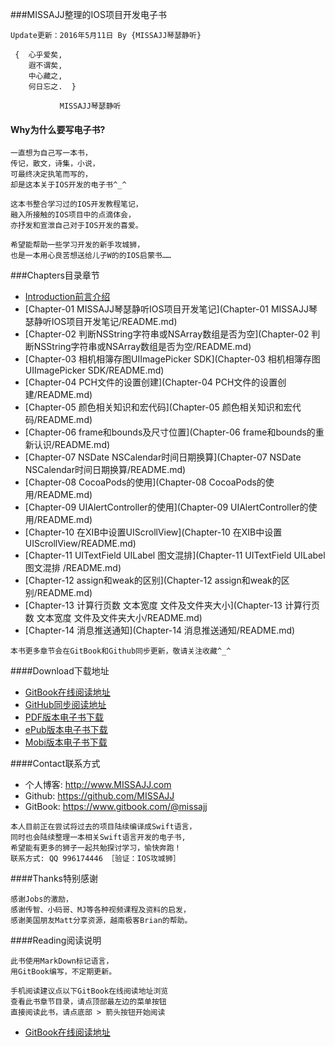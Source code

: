 ###MISSAJJ整理的IOS项目开发电子书

```objc
Update更新：2016年5月11日 By {MISSAJJ琴瑟静听} 
```
 

```objc
 {  心乎爱矣, 
    遐不谓矣,
    中心藏之, 
    何日忘之.  }
           
           MISSAJJ琴瑟静听 
 ```
#### Why为什么要写电子书? 
 

```objc
一直想为自己写一本书，
传记，散文，诗集，小说，
可最终决定执笔而写的，
却是这本关于IOS开发的电子书^_^

这本书整合学习过的IOS开发教程笔记，
融入所接触的IOS项目中的点滴体会，
亦抒发和宣泄自己对于IOS开发的喜爱。

希望能帮助一些学习开发的新手攻城狮，
也是一本用心良苦想送给儿子W的的IOS启蒙书……
```  
###Chapters目录章节 
 
* [Introduction前言介绍](README.md)
* [Chapter-01 MISSAJJ琴瑟静听IOS项目开发笔记](Chapter-01 MISSAJJ琴瑟静听IOS项目开发笔记/README.md)
* [Chapter-02 判断NSString字符串或NSArray数组是否为空](Chapter-02 判断NSString字符串或NSArray数组是否为空/README.md)
* [Chapter-03 相机相簿存图UIImagePicker SDK](Chapter-03 相机相簿存图UIImagePicker SDK/README.md)
* [Chapter-04 PCH文件的设置创建](Chapter-04 PCH文件的设置创建/README.md)
* [Chapter-05 颜色相关知识和宏代码](Chapter-05 颜色相关知识和宏代码/README.md)
* [Chapter-06 frame和bounds及尺寸位置](Chapter-06 frame和bounds的重新认识/README.md)
* [Chapter-07 NSDate NSCalendar时间日期换算](Chapter-07 NSDate NSCalendar时间日期换算/README.md)
* [Chapter-08 CocoaPods的使用](Chapter-08 CocoaPods的使用/README.md)
* [Chapter-09 UIAlertController的使用](Chapter-09 UIAlertController的使用/README.md)
* [Chapter-10 在XIB中设置UIScrollView](Chapter-10 在XIB中设置UIScrollView/README.md)
* [Chapter-11 UITextField UILabel 图文混排](Chapter-11 UITextField UILabel 图文混排 /README.md)
* [Chapter-12 assign和weak的区别](Chapter-12 assign和weak的区别/README.md)
* [Chapter-13 计算行页数 文本宽度 文件及文件夹大小](Chapter-13 计算行页数 文本宽度 文件及文件夹大小/README.md)
* [Chapter-14 消息推送通知](Chapter-14 消息推送通知/README.md)


```
本书更多章节会在GitBook和Github同步更新，敬请关注收藏^_^
```
####Download下载地址
 
* [GitBook在线阅读地址](https://missajj.gitbooks.io/missajj_iosdevelopment_gitbook/content/)
* [GitHub同步阅读地址](https://github.com/MISSAJJ/MISSAJJ_IOS_DEVELOPMENT_BOOK)
* [PDF版本电子书下载](https://www.gitbook.com/download/pdf/book/missajj/missajj_iosdevelopment_gitbook)
* [ePub版本电子书下载](https://www.gitbook.com/download/epub/book/missajj/missajj_iosdevelopment_gitbook)
* [Mobi版本电子书下载](https://www.gitbook.com/download/mobi/book/missajj/missajj_iosdevelopment_gitbook)
 
####Contact联系方式
 
- 个人博客: http://www.MISSAJJ.com
- Github: https://github.com/MISSAJJ
- GitBook: https://www.gitbook.com/@missajj

```objc 
本人目前正在尝试将过去的项目陆续编译成Swift语言，
同时也会陆续整理一本相关Swift语言开发的电子书, 
希望能有更多的狮子一起共勉探讨学习，愉快奔跑！ 
联系方式: QQ 996174446 ［验证：IOS攻城狮］
``` 
####Thanks特别感谢 
  
```objc
感谢Jobs的激励，
感谢传智、小码哥、MJ等各种视频课程及资料的启发，
感谢美国朋友Matt分享资源，越南极客Brian的帮助。
```
####Reading阅读说明  

```objc
此书使用MarkDown标记语言，
用GitBook编写，不定期更新。

手机阅读建议点以下GitBook在线阅读地址浏览
查看此书章节目录，请点顶部最左边的菜单按钮
直接阅读此书，请点底部 > 箭头按钮开始阅读
```
 * [GitBook在线阅读地址](https://missajj.gitbooks.io/missajj_iosdevelopment_gitbook/content/)